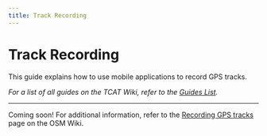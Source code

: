 ```yaml
---
title: Track Recording
---
```


# Track Recording

This guide explains how to use mobile applications to record GPS tracks.

_For a list of all guides on the TCAT Wiki, refer to the [Guides List](index.md)._

---

Coming soon! For additional information, refer to the [Recording GPS tracks](https://wiki.openstreetmap.org/wiki/Recording_GPS_tracks) page on the OSM Wiki.
